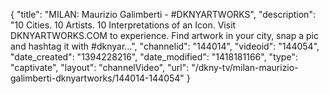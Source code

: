 {
    "title": "MILAN: Maurizio Galimberti - #DKNYARTWORKS",
    "description": "10 Cities. 10 Artists. 10 Interpretations of an Icon. Visit DKNYARTWORKS.COM to experience. Find artwork in your city, snap a pic and hashtag it with #dknyar...",
    "channelid": "144014",
    "videoid": "144054",
    "date_created": "1394228216",
    "date_modified": "1418181166",
    "type": "captivate",
    "layout": "channelVideo",
    "url": "\/dkny-tv\/milan-maurizio-galimberti-dknyartworks\/144014-144054"
}